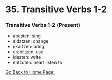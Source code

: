 # 35. Transitive Verbs 1-2
### Transitive Verbs 1-2 (Present)
* abesten: sing
* aldatzen: change
* ekartzen: bring
* erabiltzen: use
* idazten: write
* entzuten: hear/ listen to

[ Go Back to Home Page!](..)
